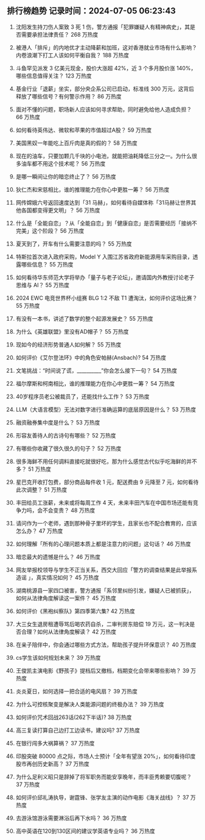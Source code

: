 
## 排行榜趋势 记录时间：2024-07-05 06:23:43
  
  1. 沈阳发生持刀伤人案致 3 死 1 伤，警方通报「犯罪嫌疑人有精神病史」，其是否需要承担法律责任？ 268 万热度
    
  2. 被港人「排斥」的内地优才主动降薪和加班，这对香港就业市场有什么影响？内卷浪潮下打工人该如何平衡自我？ 188 万热度
    
  3. 斗鱼罕见派发 3 亿美元现金，股价大涨超 42%，近 3 个多月股价涨 140%，哪些信息值得关注？ 123 万热度
    
  4. 基金行业「退薪」坐实，部分央企系公司已启动，标准线 300 万元，这背后释放了哪些信号？有何警示作用？ 86 万热度
    
  5. 面对不懂的问题，职场新人应该如何寻求帮助，同时避免给他人造成负担？ 66 万热度
    
  6. 如何看待英伟达、微软和苹果的市值超过A股？ 59 万热度
    
  7. 美国黑奴一年能吃上百斤肉是真的假的？ 58 万热度
    
  8. 现在的油车，只要加颗几千块的小电池，就能把油耗降低三分之一。为什么很多油车都不用这个技术呢？ 56 万热度
    
  9. 是哪一瞬间让你的暗恋终止了？ 56 万热度
    
  10. 狄仁杰和宋慈相比，谁的推理能力在你心中更胜一筹？ 56 万热度
    
  11. 网传嫦娥六号返回速度达到「31 马赫」，如何看待自媒体称「31马赫让世界其他各国都变得更文明」？ 56 万热度
    
  12. 什么是「全能自恋」？从「全能自恋」到「健康自恋」是否需要经历「接纳不完美」这个阶段？ 56 万热度
    
  13. 夏天到了，开车有什么需要注意的吗？ 55 万热度
    
  14. 特斯拉首次进入政府采购，Model Y 入围江苏省政府新能源用车采购目录，透露哪些信息？ 55 万热度
    
  15. 如何看待华东师范大学将举办「量子与老子论坛」，邀请国内外教授讨论老子思维与 AI？ 55 万热度
    
  16. 2024 EWC 电竞世界杯小组赛 BLG 1:2 不敌 T1 遭淘汰，如何评价这场比赛？ 55 万热度
    
  17. 有没有一本书，讲述了数学的整个起源发展史？ 55 万热度
    
  18. 为什么《英雄联盟》里没有AD帽子？ 55 万热度
    
  19. 现如今的经济形势普通人如何解？ 55 万热度
    
  20. 如何评价《艾尔登法环》中的角色安帕赫(Ansbach)? 54 万热度
    
  21. 文笔挑战：“时间说了谎，__________”你会怎么接下一句？ 54 万热度
    
  22. 福尔摩斯和柯南相比，谁的推理能力在你心中更胜一筹？ 54 万热度
    
  23. 40岁程序员老公被裁员了，还能找什么工作？ 53 万热度
    
  24. LLM（大语言模型）无法对数字进行准确运算的底层原因是什么？ 53 万热度
    
  25. 融资融券集中度是什么？ 53 万热度
    
  26. 形容友善待人的古诗句有哪些？ 52 万热度
    
  27. 有哪些你收藏了很久很久的句子？ 52 万热度
    
  28. 很多海鲜不用任何调料直接吃就很好吃，那为什么感觉古代似乎吃海鲜的并不多？ 51 万热度
    
  29. 星巴克开收打包费，部分商品每件收 1 元，配送费由 9 元降至 7 元，如何看待此次调整？ 51 万热度
    
  30. 丰田给员工涨薪，未来或将每周工作 4 天，未来丰田汽车在中国市场还能有竞争力吗，会不会变贵？ 48 万热度
    
  31. 请问作为一个老师，遇到那种骨子里坏的学生，且家长也不配合教育的，应该怎么办？ 47 万热度
    
  32. 如何理解「所有的心理问题本质上都是注意力的问题」这句话？ 46 万热度
    
  33. 暗恋最大的遗憾是什么？ 46 万热度
    
  34. 网友举报校领导与学生不正当关系，西交大回应「警方的调查结果是此举报系造谣 」，真实情况如何？ 45 万热度
    
  35. 湖南桃源县一家四口被害，警方通报「系邻里纠纷引发，嫌疑人已被抓获」，如何从法律角度解读这一案件？ 45 万热度
    
  36. 如何评价《黑袍纠察队》第四季第六集? 42 万热度
    
  37. 大三女生退房租遭辱骂后喝农药自杀，二审判房东赔偿 19 万元，这一判决是否合理？如何从法律角度解读？ 42 万热度
    
  38. 在亲子陪伴中，你会通过哪些方式方法，帮助孩子提升环保意识？ 40 万热度
    
  39. cs学生该如何规划未来？ 39 万热度
    
  40. 王俊凯主演电影《野孩子》提档后又撤档，档期变化会带来哪些影响？ 39 万热度
    
  41. 炎炎夏日，如何选择一把合适的电风扇？ 39 万热度
    
  42. 为什么可控核聚变是解决人类能源问题的终极办法？ 39 万热度
    
  43. 如何评价咒术回战263话(262下半话)? 38 万热度
    
  44. 高三复读打算自己边打工边读书，建议吗? 37 万热度
    
  45. 在银行闯多大祸算祸？ 37 万热度
    
  46. 印股突破 80000 点之际，市场人士预计「全年有望涨 20%」，如何看待印度股市再创历史新高？ 37 万热度
    
  47. 为什么足利义昭只是辞掉了将军职务而能安享晚年，而丰臣秀赖要切腹呢？ 37 万热度
    
  48. 如何评价邱礼涛执导，谢霆锋、张学友主演的动作电影《海关战线》？ 37 万热度
    
  49. 去游泳馆游泳需要淋浴后再下水吗？ 36 万热度
    
  50. 高中英语在120到130区间的建议学英语专业吗？ 36 万热度
    